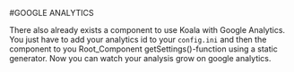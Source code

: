 #GOOGLE ANALYTICS

There also already exists a component to use Koala with Google Analytics. 
You just have to add your analytics id to your `config.ini` and then the component to you Root_Component getSettings()-function using a static generator.
Now you can watch your analysis grow on google analytics.

